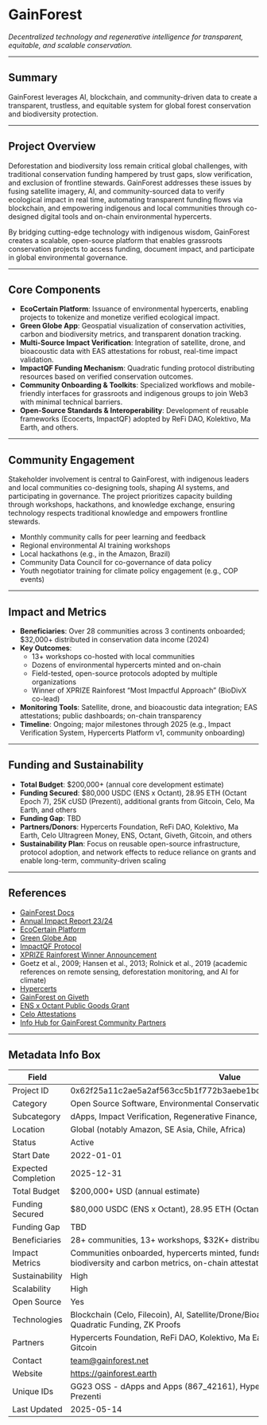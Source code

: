 # GainForest
*Decentralized technology and regenerative intelligence for transparent, equitable, and scalable conservation.*

---

## Summary

GainForest leverages AI, blockchain, and community-driven data to create a transparent, trustless, and equitable system for global forest conservation and biodiversity protection.

---

## Project Overview

Deforestation and biodiversity loss remain critical global challenges, with traditional conservation funding hampered by trust gaps, slow verification, and exclusion of frontline stewards. GainForest addresses these issues by fusing satellite imagery, AI, and community-sourced data to verify ecological impact in real time, automating transparent funding flows via blockchain, and empowering indigenous and local communities through co-designed digital tools and on-chain environmental hypercerts.

By bridging cutting-edge technology with indigenous wisdom, GainForest creates a scalable, open-source platform that enables grassroots conservation projects to access funding, document impact, and participate in global environmental governance.

---

## Core Components

- **EcoCertain Platform**: Issuance of environmental hypercerts, enabling projects to tokenize and monetize verified ecological impact.
- **Green Globe App**: Geospatial visualization of conservation activities, carbon and biodiversity metrics, and transparent donation tracking.
- **Multi-Source Impact Verification**: Integration of satellite, drone, and bioacoustic data with EAS attestations for robust, real-time impact validation.
- **ImpactQF Funding Mechanism**: Quadratic funding protocol distributing resources based on verified conservation outcomes.
- **Community Onboarding & Toolkits**: Specialized workflows and mobile-friendly interfaces for grassroots and indigenous groups to join Web3 with minimal technical barriers.
- **Open-Source Standards & Interoperability**: Development of reusable frameworks (Ecocerts, ImpactQF) adopted by ReFi DAO, Kolektivo, Ma Earth, and others.

---

## Community Engagement

Stakeholder involvement is central to GainForest, with indigenous leaders and local communities co-designing tools, shaping AI systems, and participating in governance. The project prioritizes capacity building through workshops, hackathons, and knowledge exchange, ensuring technology respects traditional knowledge and empowers frontline stewards.

- Monthly community calls for peer learning and feedback
- Regional environmental AI training workshops
- Local hackathons (e.g., in the Amazon, Brazil)
- Community Data Council for co-governance of data policy
- Youth negotiator training for climate policy engagement (e.g., COP events)

---

## Impact and Metrics

- **Beneficiaries**: Over 28 communities across 3 continents onboarded; $32,000+ distributed in conservation data income (2024)
- **Key Outcomes**:
  - 13+ workshops co-hosted with local communities
  - Dozens of environmental hypercerts minted and on-chain
  - Field-tested, open-source protocols adopted by multiple organizations
  - Winner of XPRIZE Rainforest “Most Impactful Approach” (BioDivX co-lead)
- **Monitoring Tools**: Satellite, drone, and bioacoustic data integration; EAS attestations; public dashboards; on-chain transparency
- **Timeline**: Ongoing; major milestones through 2025 (e.g., Impact Verification System, Hypercerts Platform v1, community onboarding)

---

## Funding and Sustainability

- **Total Budget**: $200,000+ (annual core development estimate)
- **Funding Secured**: $80,000 USDC (ENS x Octant), 28.95 ETH (Octant Epoch 7), 25K cUSD (Prezenti), additional grants from Gitcoin, Celo, Ma Earth, and others
- **Funding Gap**: TBD
- **Partners/Donors**: Hypercerts Foundation, ReFi DAO, Kolektivo, Ma Earth, Celo Ultragreen Money, ENS, Octant, Giveth, Gitcoin, and others
- **Sustainability Plan**: Focus on reusable open-source infrastructure, protocol adoption, and network effects to reduce reliance on grants and enable long-term, community-driven scaling

---

## References

- [GainForest Docs](https://gainforest.gitbook.io/docs)
- [Annual Impact Report 23/24](https://www.canva.com/design/DAGNpwdK0jo/QkBOQ1gfl0gy8jDTBAo10g/view?utm_content=DAGNpwdK0jo&utm_campaign=designshare&utm_medium=link&utm_source=editor)
- [EcoCertain Platform](https://ecocertain.xyz)
- [Green Globe App](https://www.gainforest.app)
- [ImpactQF Protocol](https://gov.gitcoin.co/t/citizen-grants-gcp-impact-passports-and-impact-quadratic-funding-impactqf/19712/5)
- [XPRIZE Rainforest Winner Announcement](https://www.xprize.org/prizes/rainforest/articles/xprize-rainforest-names-limelight-rainforest-winner-of-biodiversity-tech-competition)
- Goetz et al., 2009; Hansen et al., 2013; Rolnick et al., 2019 (academic references on remote sensing, deforestation monitoring, and AI for climate)
- [Hypercerts](https://app.hypercerts.org/)
- [GainForest on Giveth](https://giveth.io/project/gainforest)
- [ENS x Octant Public Goods Grant](https://octant.app/project/7/0x98D3F6EBf58b0258ce8ccbE35D53D0162c3A316C)
- [Celo Attestations](https://celo.easscan.org/address/0x00da1b2D16c777D8Be7656C6780d23a98292c0ee)
- [Info Hub for GainForest Community Partners](https://gainforest.notion.site/Info-Hub-for-GainForest-Community-Partners-cbfbb5c733834571ad358db0860c8382)

---

## Metadata Info Box

| Field               | Value                                                                                   |
| ------------------- | --------------------------------------------------------------------------------------- |
| Project ID          | 0x62f25a11c2ae5a2af563cc5b1f772b3aebe1bd4a0a82e41a78e61e1db972ad7e                     |
| Category            | Open Source Software, Environmental Conservation                                        |
| Subcategory         | dApps, Impact Verification, Regenerative Finance, Community Science                     |
| Location            | Global (notably Amazon, SE Asia, Chile, Africa)                                         |
| Status              | Active                                                                                  |
| Start Date          | 2022-01-01                                                                              |
| Expected Completion | 2025-12-31                                                                              |
| Total Budget        | $200,000+ USD (annual estimate)                                                         |
| Funding Secured     | $80,000 USDC (ENS x Octant), 28.95 ETH (Octant), 25K cUSD (Prezenti), others            |
| Funding Gap         | TBD                                                                                     |
| Beneficiaries       | 28+ communities, 13+ workshops, $32K+ distributed in 2024                               |
| Impact Metrics      | Communities onboarded, hypercerts minted, funds distributed, workshops held, biodiversity and carbon metrics, on-chain attestations |
| Sustainability      | High                                                                                    |
| Scalability         | High                                                                                    |
| Open Source         | Yes                                                                                     |
| Technologies        | Blockchain (Celo, Filecoin), AI, Satellite/Drone/Bioacoustic Data, EAS, Hypercerts, Quadratic Funding, ZK Proofs |
| Partners            | Hypercerts Foundation, ReFi DAO, Kolektivo, Ma Earth, Celo, ENS, Octant, Giveth, Gitcoin |
| Contact             | team@gainforest.net                                                                     |
| Website             | https://gainforest.earth                                                                |
| Unique IDs          | GG23 OSS - dApps and Apps (867_42161), Hypercerts (see above), ENS x Octant, Prezenti   |
| Last Updated        | 2025-05-14                                                                              |